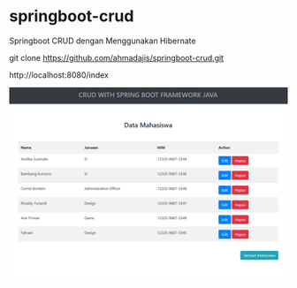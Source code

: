 # springboot-crud
Springboot CRUD dengan Menggunakan Hibernate 

git clone https://github.com/ahmadajis/springboot-crud.git

http://localhost:8080/index

![alt text](https://github.com/ahmadajis/springboot-crud/blob/master/src/main/resources/static/asset/img/screen-shoot.PNG)